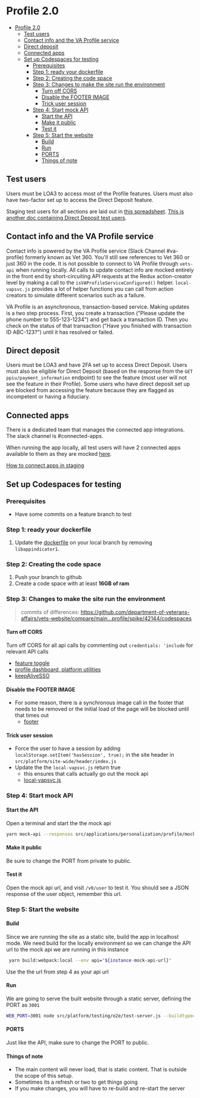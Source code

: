 # Profile 2.0
<!-- TOC -->

- [Profile 2.0](#profile-20)
  - [Test users](#test-users)
  - [Contact info and the VA Profile service](#contact-info-and-the-va-profile-service)
  - [Direct deposit](#direct-deposit)
  - [Connected apps](#connected-apps)
  - [Set up Codespaces for testing](#set-up-codespaces-for-testing)
    - [Prerequisites](#prerequisites)
    - [Step 1: ready your dockerfile](#step-1-ready-your-dockerfile)
    - [Step 2: Creating the code space](#step-2-creating-the-code-space)
    - [Step 3: Changes to make the site run the environment](#step-3-changes-to-make-the-site-run-the-environment)
      - [Turn off CORS](#turn-off-cors)
      - [Disable the FOOTER IMAGE](#disable-the-footer-image)
      - [Trick user session](#trick-user-session)
    - [Step 4: Start mock API](#step-4-start-mock-api)
      - [Start the API](#start-the-api)
      - [Make it public](#make-it-public)
      - [Test it](#test-it)
    - [Step 5: Start the website](#step-5-start-the-website)
      - [Build](#build)
      - [Run](#run)
      - [PORTS](#ports)
      - [Things of note](#things-of-note)

<!-- /TOC -->
## Test users

Users must be LOA3 to access most of the Profile features. Users must also have two-factor set up to access the Direct Deposit feature.

Staging test users for all sections are laid out in [this spreadsheet](https://docs.google.com/spreadsheets/d/1pirWRnmdJb5o_BxY8N4Qbq3_mB1PdZ-x-gwzgMZO66k/edit#gid=0). [This is another doc containing Direct Deposit test users](https://github.com/department-of-veterans-affairs/va.gov-team/blob/master/products/identity-personalization/direct-deposit/test-users.md).

## Contact info and the VA Profile service

Contact info is powered by the VA Profile service (Slack Channel #va-profile) formerly known as Vet 360. You'll still see references to Vet 360 or just 360 in the code. It is not possible to connect to VA Profile through `vets-api` when running locally. All calls to update contact info are mocked entirely in the front end by short-circuiting API requests at the Redux action-creator level by making a call to the `isVAProfileServiceConfigured()` helper. `local-vapsvc.js` provides a lot of helper functions you can call from action creators to simulate different scenarios such as a failure.

VA Profile is an asynchronous, transaction-based service. Making updates is a two step process. First, you create a transaction ("Please update the phone number to 555-123-1234") and get back a transaction ID. Then you check on the status of that transaction ("Have you finished with transaction ID ABC-123?") until it has resolved or failed.

## Direct deposit

Users must be LOA3 and have 2FA set up to access Direct Deposit. Users must also be eligible for Direct Deposit (based on the response from the `GET ppiu/payment_information` endpoint) to see the feature (most user will not see the feature in their Profile). Some users who have direct deposit set up are blocked from accessing the feature because they are flagged as incompetent or having a fiduciary.

## Connected apps

There is a dedicated team that manages the connected app integrations. The slack channel is #connected-apps.

When running the app locally, all test users will have 2 connected apps available to them as they are mocked [here](src/applications/personalization/profile/util/connected-apps.js).

[How to connect apps in staging](https://github.com/department-of-veterans-affairs/va.gov-team/blob/master/products/identity-personalization/profile/Combine%20Profile%20and%20Account/QA/how-to-turn-on-connected-apps.md)

## Set up Codespaces for testing

### Prerequisites

- Have some commits on a feature branch to test

### Step 1: ready your dockerfile

1. Update the [dockerfile](https://github.com/department-of-veterans-affairs/vets-website/blob/main/.devcontainer/Dockerfile#L29) on your local branch by removing `libappindicator1`.

### Step 2: Creating the code space

1. Push your branch to github
2. Create a code space with at least **16GB of ram**

### Step 3: Changes to make the site run the environment

 > commits of differences: <https://github.com/department-of-veterans-affairs/vets-website/compare/main...profile/spike/42144/codespaces>

#### Turn off CORS

Turn off CORS for all api calls by commenting out `credentials: 'include` for relevant API calls

- [feature toggle](src/platform/utilities/feature-toggles/flipper-client.js)
- [profile dashboard, platform utilities](src/platform/utilities/api/index.js)
- [keepAliveSSO](src/platform/utilities/sso/keepAliveSSO.js)

#### Disable the FOOTER IMAGE

- For some reason, there is a synchronous image call in the footer that needs to be removed or the initial load of the page will be blocked until that times out
  - [footer](src/platform/site-wide/va-footer/components/Footer.jsx)

#### Trick user session

- Force the user to have a session by adding `localStorage.setItem('hasSession', true);` in the site header in `src/platform/site-wide/header/index.js`
- Update the the `local-vapsvc.js` return true
  - this ensures that calls actually go out the mock api
  - [local-vapsvc.js](src/platform/user/profile/vap-svc/util/local-vapsvc.js)

### Step 4: Start mock API

#### Start the API

Open a terminal and start the the mock api

```bash
yarn mock-api --responses src/applications/personalization/profile/mocks/server.js
```

#### Make it public

Be sure to change the PORT from private to public.

#### Test it

Open the mock api url, and visit `/v0/user` to test it. You should see a JSON response of the user object, remember this url.

### Step 5: Start the website

#### Build

Since we are running the site as a static site, build the app in localhost mode. We need build for the locally environment so we can change the API url to the mock api we are running in this instance

```bash
 yarn build:webpack:local --env api="${instance-mock-api-url}"
```

Use the the url from step 4 as your api url

#### Run

We are going to serve the built website through a static server, defining the PORT as `3001`

```bash
WEB_PORT=3001 node src/platform/testing/e2e/test-server.js --buildtype=localhost
```

#### PORTS

Just like the API, make sure to change the PORT to public.

#### Things of note

- The main content will never load, that is static content. That is outside the scope of this setup.
- Sometimes its a refresh or two to get things going
- If you make changes, you will have to re-build and re-start the server
